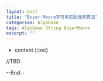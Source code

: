 ```yaml
---
layout: post
title: "Boyer-Moore字符串匹配搜索算法"
categories: Algobase
tags: Algobase String BoyerMoore
excerpt: ""
---
```


* content
{:toc}

//TBD

--End--
